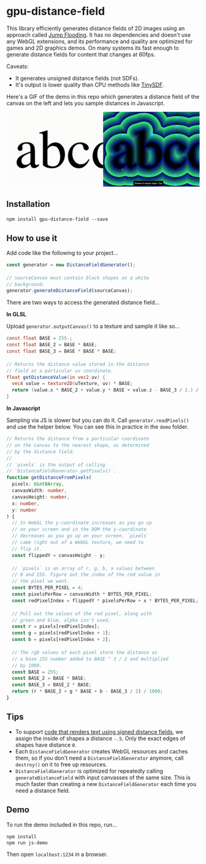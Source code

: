 # gpu-distance-field

This library efficiently generates distance fields of 2D images using an approach called [Jump Flooding](http://rykap.com/graphics/skew/2016/02/25/voronoi-diagrams/). It has no dependencies and doesn't use any WebGL extensions, and its performance and quality are optimized for games and 2D graphics demos. On many systems its fast enough to generate distance fields for content that changes at 60fps.

Caveats:

- It generates unsigned distance fields (not SDFs).
- It's output is lower quality than CPU methods like [TinySDF](https://github.com/mapbox/tiny-sdf).

Here's a GIF of the demo in this repo which generates a distance field of the canvas on the left and lets you sample distances in Javascript.

![Demo GIF](/static/demo.gif)

## Installation

`npm install gpu-distance-field --save`

## How to use it

Add code like the following to your project...

```typescript
const generator = new DistanceFieldGenerator();

// sourceCanvas must contain black shapes on a white
// background.
generator.generateDistanceField(sourceCanvas);
```

There are two ways to access the generated distance field...

**In GLSL**

Upload `generator.outputCanvas()` to a texture and sample it like so...

```glsl
const float BASE = 255.;
const float BASE_2 = BASE * BASE;
const float BASE_3 = BASE * BASE * BASE;

// Returns the distance value stored in the distance
// field at a particular uv coordinate.
float getDistanceValue(in vec2 uv) {
  vec4 value = texture2D(uTexture, uv) * BASE;
  return (value.x * BASE_2 + value.y * BASE + value.z - BASE_3 / 2.) / 1000.;
}
```

**In Javascript**

Sampling via JS is slower but you can do it. Call `generator.readPixels()` and use the helper below. You can see this in practice in the `demo` folder.

```typescript
// Returns the distance from a particular coordinate
// on the canvas to the nearest shape, as determined
// by the distance field.
//
// `pixels` is the output of calling
// `DistanceFieldGenerator.getPixels()`.
function getDistanceFromPixels(
  pixels: Uint8Array,
  canvasWidth: number,
  canvasHeight: number,
  x: number,
  y: number
) {
  // In WebGL the y-coordinate increases as you go up
  // on your screen and in the DOM the y-coordinate
  // decreases as you go up on your screen. `pixels`
  // came right out of a WebGL texture, we need to
  // flip it.
  const flippedY = canvasHeight - y;

  // `pixels` is an array of r, g, b, a values between
  // 0 and 255. Figure out the index of the red value in
  // the pixel we want.
  const BYTES_PER_PIXEL = 4;
  const pixelsPerRow = canvasWidth * BYTES_PER_PIXEL;
  const redPixelIndex = flippedY * pixelsPerRow + x * BYTES_PER_PIXEL;

  // Pull out the values of the red pixel, along with
  // green and blue. alpha isn't used.
  const r = pixels[redPixelIndex];
  const g = pixels[redPixelIndex + 1];
  const b = pixels[redPixelIndex + 2];

  // The rgb values of each pixel store the distance as
  // a base 255 number added to BASE ^ 3 / 2 and multiplied
  // by 1000.
  const BASE = 255;
  const BASE_2 = BASE * BASE;
  const BASE_3 = BASE_2 * BASE;
  return (r * BASE_2 + g * BASE + b - BASE_3 / 2) / 1000;
}
```

## Tips

- To support [code that renders text using signed distance fields](https://mortoray.com/2015/06/19/antialiasing-with-a-signed-distance-field/), we assign the inside of shapes a distance `-.5`. Only the exact edges of shapes have distance `0`.
- Each `DistanceFieldGenerator` creates WebGL resources and caches them, so if you don't need a `DistanceFieldGenerator` anymore, call `destroy()` on it to free up resources.
- `DistanceFieldGenerator` is optimized for repeatedly calling `generateDistanceField` with input canvasses of the same size. This is much faster than creating a new `DistanceFieldGenerator` each time you need a distance field.

## Demo

To run the demo included in this repo, run...

```
npm install
npm run js-demo
```

Then open `localhost:1234` in a browser.
